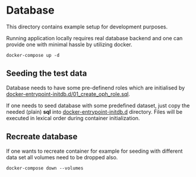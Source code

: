 # Database

This directory contains example setup for development purposes.

Running application locally requires real database backend and one
can provide one with minimal hassle by utilizing docker.

`docker-compose up -d`

## Seeding the test data

Database needs to have some pre-definend roles which are initialised by
[docker-entrypoint-initdb.d/01_create_oph_role.sql](docker-entrypoint-initdb.d/01_create_oph_role.sql).

If one needs to seed database with some predefined dataset, just copy the
needed (plain) **sql** into [docker-entrypoint-initdb.d](docker-entrypoint-initdb.d) directory. Files will be
executed in lexical order during container initialization.

## Recreate database

If one wants to recreate container for example for seeding with different data set
all volumes need to be dropped also.

`docker-compose down --volumes`
